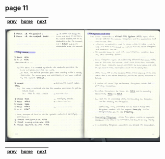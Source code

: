 ## page 11
| [prev](./page_10.md) |  [home](../README.md) | [next](./page_12.md) |
|----------------------|-----------------------|----------------------|

![img](../images/photo_11.jpg)

| [prev](./page_10.md) |  [home](../README.md) | [next](./page_12.md) |
|----------------------|-----------------------|----------------------|
